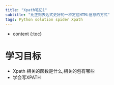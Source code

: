 ```yaml
---
title: "Xpath笔记1"
subtitle: "比正则表达式更好的一种定位HTML信息的方式"
tags: Python solution spider Xpath
---
```







* content
{:toc}






# 学习目标
- Xpath 相关的函数是什么,相关的包有哪些
- 学会写XPATH